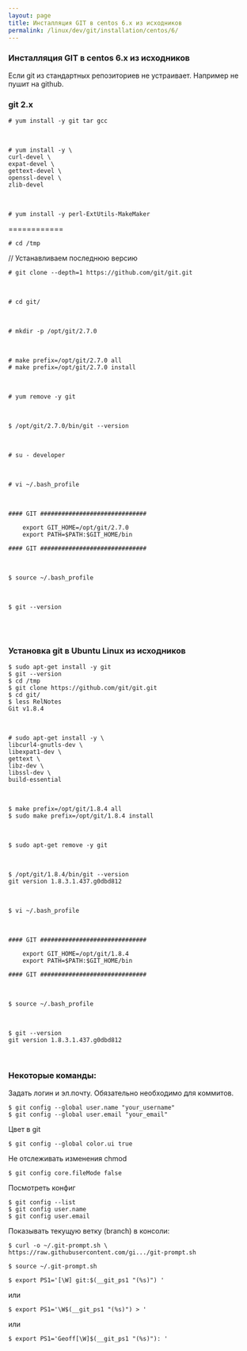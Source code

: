 ```yaml
---
layout: page
title: Инсталляция GIT в centos 6.x из исходников
permalink: /linux/dev/git/installation/centos/6/
---
```



### Инсталляция GIT в centos 6.x из исходников


Если git из стандартных репозиториев не устраивает. Например не пушит на github.


<h3>git 2.x</h3>


    # yum install -y git tar gcc

<br/>

    # yum install -y \
    curl-devel \
    expat-devel \
    gettext-devel \
    openssl-devel \
    zlib-devel

<br/>

    # yum install -y perl-ExtUtils-MakeMaker


============

    # cd /tmp

// Устанавливаем последнюю версию

    # git clone --depth=1 https://github.com/git/git.git

<br/>

    # cd git/
<!--
    $ cat GIT-VERSION-FILE
-->


<br/>

    # mkdir -p /opt/git/2.7.0

<br/>

    # make prefix=/opt/git/2.7.0 all
    # make prefix=/opt/git/2.7.0 install

<br/>

    # yum remove -y git

<br/>

    $ /opt/git/2.7.0/bin/git --version

<br/>

    # su - developer

<br/>

    # vi ~/.bash_profile

<br/>

    #### GIT ##############################

        export GIT_HOME=/opt/git/2.7.0
        export PATH=$PATH:$GIT_HOME/bin

    #### GIT ##############################

<br/>

    $ source ~/.bash_profile

<br/>

    $ git --version



<br/><br/>

### Установка git в Ubuntu Linux из исходников


    $ sudo apt-get install -y git
    $ git --version
    $ cd /tmp
    $ git clone https://github.com/git/git.git
    $ cd git/
    $ less RelNotes
    Git v1.8.4

<br/>

    # sudo apt-get install -y \
    libcurl4-gnutls-dev \
    libexpat1-dev \
    gettext \
    libz-dev \
    libssl-dev \
    build-essential

<br/>

    $ make prefix=/opt/git/1.8.4 all
    $ sudo make prefix=/opt/git/1.8.4 install

<br/>

    $ sudo apt-get remove -y git

<br/>

    $ /opt/git/1.8.4/bin/git --version
    git version 1.8.3.1.437.g0dbd812

<br/>

    $ vi ~/.bash_profile

<br/>

    #### GIT ##############################

        export GIT_HOME=/opt/git/1.8.4
        export PATH=$PATH:$GIT_HOME/bin

    #### GIT ##############################

<br/>

    $ source ~/.bash_profile

<br/>

    $ git --version
    git version 1.8.3.1.437.g0dbd812



<br/>

### Некоторые команды:

Задать логин и эл.почту. Обязательно необходимо для коммитов.

    $ git config --global user.name "your_username"
    $ git config --global user.email "your_email"


Цвет в git

    $ git config --global color.ui true


Не отслеживать изменения chmod

    $ git config core.fileMode false


Посмотреть конфиг

    $ git config --list
    $ git config user.name
    $ git config user.email


Показывать текущую ветку (branch) в консоли:

    $ curl -o ~/.git-prompt.sh \
    https://raw.githubusercontent.com/gi.../git-prompt.sh

    $ source ~/.git-prompt.sh

    $ export PS1='[\W] git:$(__git_ps1 "(%s)") '

или

    $ export PS1='\W$(__git_ps1 "(%s)") > '

или

    $ export PS1='Geoff[\W]$(__git_ps1 "(%s)"): '
